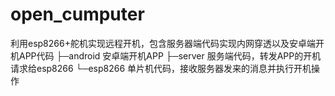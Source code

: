 # open_cumputer
利用esp8266+舵机实现远程开机，包含服务器端代码实现内网穿透以及安卓端开机APP代码
├─android  安卓端开机APP
├─server   服务端代码，转发APP的开机请求给esp8266
└─esp8266  单片机代码，接收服务器发来的消息并执行开机操作
